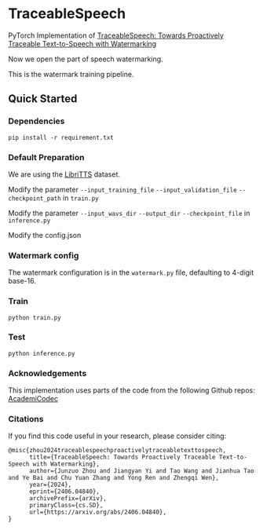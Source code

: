 # TraceableSpeech
PyTorch Implementation of  [TraceableSpeech: Towards Proactively Traceable Text-to-Speech with Watermarking](https://arxiv.org/abs/2406.04840)

Now we open the part of speech watermarking.

This is the watermark training pipeline. 

## Quick Started
### Dependencies
```
pip install -r requirement.txt
```

### Default Preparation
We are using the [LibriTTS](https://openslr.org/60/) dataset.

Modify the parameter `--input_training_file` `--input_validation_file` `--checkpoint_path` in `train.py`

Modify the parameter `--input_wavs_dir` `--output_dir` `--checkpoint_file` in `inference.py`

Modify the config.json

### Watermark config
The watermark configuration is in the `watermark.py` file, defaulting to 4-digit base-16.

### Train
```
python train.py
```

### Test
```
python inference.py
```

### Acknowledgements
This implementation uses parts of the code from the following Github repos: [AcademiCodec](https://github.com/yangdongchao/AcademiCodec)

### Citations
If you find this code useful in your research, please consider citing:
```
@misc{zhou2024traceablespeechproactivelytraceabletexttospeech,
      title={TraceableSpeech: Towards Proactively Traceable Text-to-Speech with Watermarking}, 
      author={Junzuo Zhou and Jiangyan Yi and Tao Wang and Jianhua Tao and Ye Bai and Chu Yuan Zhang and Yong Ren and Zhengqi Wen},
      year={2024},
      eprint={2406.04840},
      archivePrefix={arXiv},
      primaryClass={cs.SD},
      url={https://arxiv.org/abs/2406.04840}, 
}
```




